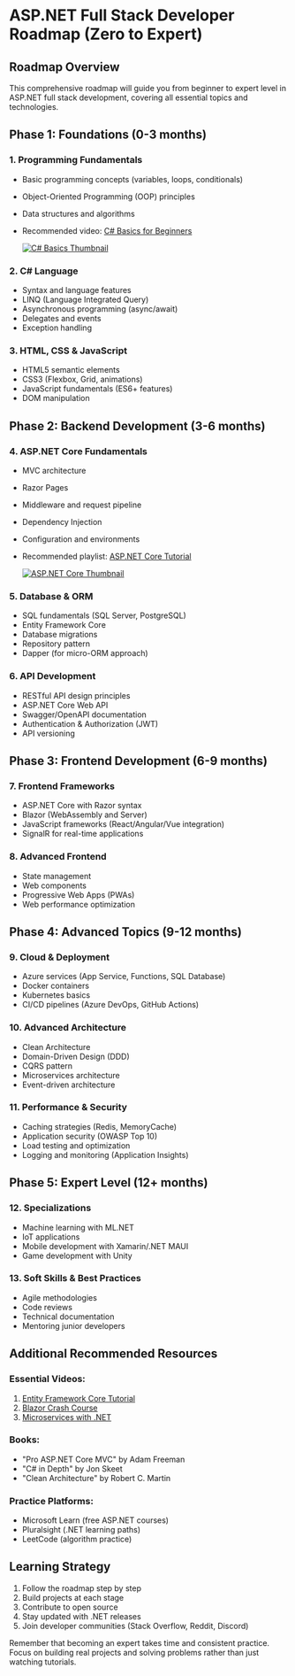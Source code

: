 # ASP.NET Full Stack Developer Roadmap (Zero to Expert)

## Roadmap Overview
This comprehensive roadmap will guide you from beginner to expert level in ASP.NET full stack development, covering all essential topics and technologies.

## Phase 1: Foundations (0-3 months)

### 1. Programming Fundamentals
- Basic programming concepts (variables, loops, conditionals)
- Object-Oriented Programming (OOP) principles
- Data structures and algorithms
- Recommended video: [C# Basics for Beginners](https://www.youtube.com/watch?v=SuLiu5AK9Ps)
  
  [![C# Basics Thumbnail](https://img.youtube.com/vi/SuLiu5AK9Ps/0.jpg)](https://www.youtube.com/watch?v=SuLiu5AK9Ps)

### 2. C# Language
- Syntax and language features
- LINQ (Language Integrated Query)
- Asynchronous programming (async/await)
- Delegates and events
- Exception handling

### 3. HTML, CSS & JavaScript
- HTML5 semantic elements
- CSS3 (Flexbox, Grid, animations)
- JavaScript fundamentals (ES6+ features)
- DOM manipulation

## Phase 2: Backend Development (3-6 months)

### 4. ASP.NET Core Fundamentals
- MVC architecture
- Razor Pages
- Middleware and request pipeline
- Dependency Injection
- Configuration and environments
- Recommended playlist: [ASP.NET Core Tutorial](https://www.youtube.com/playlist?list=PLMoluEXvWXK6Q1h-5vVX4tzX7-O2FdgZA)

  [![ASP.NET Core Thumbnail](https://i.ytimg.com/vi/aLsDDTpxGSo/hqdefault.jpg)](https://www.youtube.com/playlist?list=PLMoluEXvWXK6Q1h-5vVX4tzX7-O2FdgZA)

### 5. Database & ORM
- SQL fundamentals (SQL Server, PostgreSQL)
- Entity Framework Core
- Database migrations
- Repository pattern
- Dapper (for micro-ORM approach)

### 6. API Development
- RESTful API design principles
- ASP.NET Core Web API
- Swagger/OpenAPI documentation
- Authentication & Authorization (JWT)
- API versioning

## Phase 3: Frontend Development (6-9 months)

### 7. Frontend Frameworks
- ASP.NET Core with Razor syntax
- Blazor (WebAssembly and Server)
- JavaScript frameworks (React/Angular/Vue integration)
- SignalR for real-time applications

### 8. Advanced Frontend
- State management
- Web components
- Progressive Web Apps (PWAs)
- Web performance optimization

## Phase 4: Advanced Topics (9-12 months)

### 9. Cloud & Deployment
- Azure services (App Service, Functions, SQL Database)
- Docker containers
- Kubernetes basics
- CI/CD pipelines (Azure DevOps, GitHub Actions)

### 10. Advanced Architecture
- Clean Architecture
- Domain-Driven Design (DDD)
- CQRS pattern
- Microservices architecture
- Event-driven architecture

### 11. Performance & Security
- Caching strategies (Redis, MemoryCache)
- Application security (OWASP Top 10)
- Load testing and optimization
- Logging and monitoring (Application Insights)

## Phase 5: Expert Level (12+ months)

### 12. Specializations
- Machine learning with ML.NET
- IoT applications
- Mobile development with Xamarin/.NET MAUI
- Game development with Unity

### 13. Soft Skills & Best Practices
- Agile methodologies
- Code reviews
- Technical documentation
- Mentoring junior developers

## Additional Recommended Resources

### Essential Videos:
1. [Entity Framework Core Tutorial](https://www.youtube.com/watch?v=...)
2. [Blazor Crash Course](https://www.youtube.com/watch?v=...)
3. [Microservices with .NET](https://www.youtube.com/watch?v=...)

### Books:
- "Pro ASP.NET Core MVC" by Adam Freeman
- "C# in Depth" by Jon Skeet
- "Clean Architecture" by Robert C. Martin

### Practice Platforms:
- Microsoft Learn (free ASP.NET courses)
- Pluralsight (.NET learning paths)
- LeetCode (algorithm practice)

## Learning Strategy
1. Follow the roadmap step by step
2. Build projects at each stage
3. Contribute to open source
4. Stay updated with .NET releases
5. Join developer communities (Stack Overflow, Reddit, Discord)

Remember that becoming an expert takes time and consistent practice. Focus on building real projects and solving problems rather than just watching tutorials.